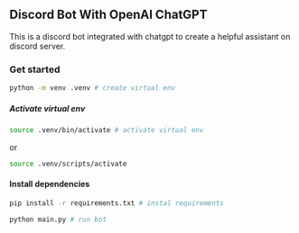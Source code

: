 ## Discord Bot With OpenAI ChatGPT

This is a discord bot integrated with chatgpt to create a helpful assistant on discord server.

### Get started

```bash
python -m venv .venv # create virtual env
```

##### Activate virtual env

```bash
source .venv/bin/activate # activate virtual env
```

or

```bash
source .venv/scripts/activate
```

#### Install dependencies

```bash
pip install -r requirements.txt # instal requirements
```

```bash
python main.py # run bot
```
